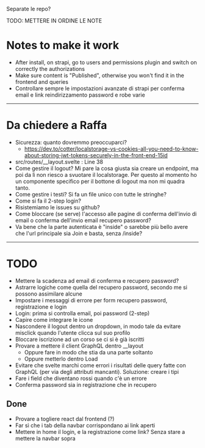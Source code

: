 Separate le repo?

TODO: METTERE IN ORDINE LE NOTE

# Notes to make it work

- After install, on strapi, go to users and permissions plugin and switch on correctly the authorizations
- Make sure content is "Published", otherwise you won't find it in the frontend and queries
- Controllare sempre le impostazioni avanzate di strapi per conferma email e link reindirizzamento password e robe varie

---

# Da chiedere a Raffa

- Sicurezza: quanto dovremmo preoccuparci?
  - https://dev.to/cotter/localstorage-vs-cookies-all-you-need-to-know-about-storing-jwt-tokens-securely-in-the-front-end-15id
- src/routes/\_\_layout.svelte : Line 38
- Come gestire il logout? Mi pare la cosa giusta sia creare un endpoint, ma poi da lì non riesco a svuotare il localstorage. Per questo al momento ho un componente specifico per il bottone di logout ma non mi quadra tanto.
- Come gestire i testi? Si fa un file unico con tutte le stringhe?
- Come si fa il 2-step login?
- Risistemiamo le issues su github?
- Come bloccare (se serve) l'accesso alle pagine di conferma dell'invio di email o conferma dell'invio email recupero password?
- Va bene che la parte autenticata è "inside" o sarebbe più bello avere che l'url principale sia Join e basta, senza /inside?

---

# TODO

- Mettere la scadenza ad email di conferma e recupero password?
- Astrarre logiche come quella del recupero password, secondo me si possono assimilare alcune
- Impostare i messaggi di errore per form recupero password, registrazione e login
- Login: prima si controlla email, poi password (2-step)
- Capire come integrare le icone
- Nascondere il logout dentro un dropdown, in modo tale da evitare misclick quando l'utente clicca sul suo profilo
- Bloccare iscrizione ad un corso se ci si è già iscritti
- Provare a mettere il client GraphQL dentro \_\_layout
  - Oppure fare in modo che stia da una parte soltanto
  - Oppure metterlo dentro Load
- Evitare che svelte marchi come errori i risultati delle query fatte con GraphQL (per via degli attributi mancanti). Soluzione: creare i tipi
- Fare i field che diventano rossi quando c'è un errore
- Conferma password sia in registrazione che in recupero

## Done

- Provare a togliere react dal frontend (?)
- Far sì che i tab della navbar corrispondano ai link aperti
- Mettere in home il login, e la registrazione come link? Senza stare a mettere la navbar sopra
